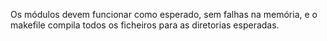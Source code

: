 Os módulos devem funcionar como esperado, sem falhas na memória, e o makefile compila todos os ficheiros para as diretorias esperadas.

